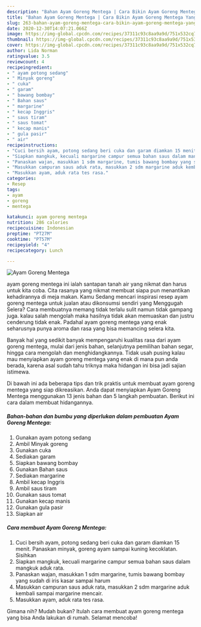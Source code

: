 ```yaml
---
description: "Bahan Ayam Goreng Mentega | Cara Bikin Ayam Goreng Mentega Yang Bisa Manjain Lidah"
title: "Bahan Ayam Goreng Mentega | Cara Bikin Ayam Goreng Mentega Yang Bisa Manjain Lidah"
slug: 263-bahan-ayam-goreng-mentega-cara-bikin-ayam-goreng-mentega-yang-bisa-manjain-lidah
date: 2020-12-30T14:07:21.066Z
image: https://img-global.cpcdn.com/recipes/37311c93c8aa9a9d/751x532cq70/ayam-goreng-mentega-foto-resep-utama.jpg
thumbnail: https://img-global.cpcdn.com/recipes/37311c93c8aa9a9d/751x532cq70/ayam-goreng-mentega-foto-resep-utama.jpg
cover: https://img-global.cpcdn.com/recipes/37311c93c8aa9a9d/751x532cq70/ayam-goreng-mentega-foto-resep-utama.jpg
author: Lida Norman
ratingvalue: 3.5
reviewcount: 4
recipeingredient:
- " ayam potong sedang"
- " Minyak goreng"
- " cuka"
- " garam"
- " bawang bombay"
- " Bahan saus"
- " margarine"
- " kecap Inggris"
- " saus tiram"
- " saus tomat"
- " kecap manis"
- " gula pasir"
- " air"
recipeinstructions:
- "Cuci bersih ayam, potong sedang beri cuka dan garam diamkan 15 menit. Panaskan minyak, goreng ayam sampai kuning kecoklatan. Sisihkan"
- "Siapkan mangkuk, kecuali margarine campur semua bahan saus dalam mangkuk aduk rata."
- "Panaskan wajan, masukkan 1 sdm margarine, tumis bawang bombay yang sudah di iris kasar sampai harum"
- "Masukkan campuran saus aduk rata, masukkan 2 sdm margarine aduk kembali sampai margarine mencair."
- "Masukkan ayam, aduk rata tes rasa."
categories:
- Resep
tags:
- ayam
- goreng
- mentega

katakunci: ayam goreng mentega 
nutrition: 286 calories
recipecuisine: Indonesian
preptime: "PT27M"
cooktime: "PT57M"
recipeyield: "4"
recipecategory: Lunch

---
```



![Ayam Goreng Mentega](https://img-global.cpcdn.com/recipes/37311c93c8aa9a9d/751x532cq70/ayam-goreng-mentega-foto-resep-utama.jpg)


ayam goreng mentega ini ialah santapan tanah air yang nikmat dan harus untuk kita coba. Cita rasanya yang nikmat membuat siapa pun menantikan kehadirannya di meja makan.
Kamu Sedang mencari inspirasi resep ayam goreng mentega untuk jualan atau dikonsumsi sendiri yang Menggugah Selera? Cara membuatnya memang tidak terlalu sulit namun tidak gampang juga. kalau salah mengolah maka hasilnya tidak akan memuaskan dan justru cenderung tidak enak. Padahal ayam goreng mentega yang enak seharusnya punya aroma dan rasa yang bisa memancing selera kita.

Banyak hal yang sedikit banyak mempengaruhi kualitas rasa dari ayam goreng mentega, mulai dari jenis bahan, selanjutnya pemilihan bahan segar, hingga cara mengolah dan menghidangkannya. Tidak usah pusing kalau mau menyiapkan ayam goreng mentega yang enak di mana pun anda berada, karena asal sudah tahu triknya maka hidangan ini bisa jadi sajian istimewa.




Di bawah ini ada beberapa tips dan trik praktis untuk membuat ayam goreng mentega yang siap dikreasikan. Anda dapat menyiapkan Ayam Goreng Mentega menggunakan 13 jenis bahan dan 5 langkah pembuatan. Berikut ini cara dalam membuat hidangannya.

<!--inarticleads1-->

##### Bahan-bahan dan bumbu yang diperlukan dalam pembuatan Ayam Goreng Mentega:

1. Gunakan  ayam potong sedang
1. Ambil  Minyak goreng
1. Gunakan  cuka
1. Sediakan  garam
1. Siapkan  bawang bombay
1. Gunakan  Bahan saus
1. Sediakan  margarine
1. Ambil  kecap Inggris
1. Ambil  saus tiram
1. Gunakan  saus tomat
1. Gunakan  kecap manis
1. Gunakan  gula pasir
1. Siapkan  air




<!--inarticleads2-->

##### Cara membuat Ayam Goreng Mentega:

1. Cuci bersih ayam, potong sedang beri cuka dan garam diamkan 15 menit. Panaskan minyak, goreng ayam sampai kuning kecoklatan. Sisihkan
1. Siapkan mangkuk, kecuali margarine campur semua bahan saus dalam mangkuk aduk rata.
1. Panaskan wajan, masukkan 1 sdm margarine, tumis bawang bombay yang sudah di iris kasar sampai harum
1. Masukkan campuran saus aduk rata, masukkan 2 sdm margarine aduk kembali sampai margarine mencair.
1. Masukkan ayam, aduk rata tes rasa.




Gimana nih? Mudah bukan? Itulah cara membuat ayam goreng mentega yang bisa Anda lakukan di rumah. Selamat mencoba!
